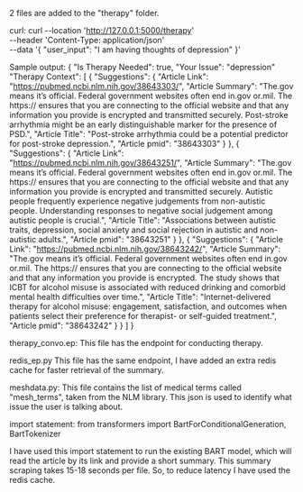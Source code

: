 2 files are added to the "therapy" folder.

curl:
curl --location 'http://127.0.0.1:5000/therapy' \
--header 'Content-Type: application/json' \
--data '{
    "user_input": "I am having thoughts of depression"
}'


Sample output:
{
    "Is Therapy Needed": true,
    "Your Issue": "depression"
    "Therapy Context": [
        {
            "Suggestions": {
                "Article Link": "https://pubmed.ncbi.nlm.nih.gov/38643303/",
                "Article Summary": "The.gov means it’s official. Federal government websites often end in.gov or.mil. The https:// ensures that you are connecting to the official website and that any information you provide is encrypted and transmitted securely. Post-stroke arrhythmia might be an early distinguishable marker for the presence of PSD.",
                "Article Title": "Post-stroke arrhythmia could be a potential predictor for post-stroke depression.",
                "Article pmid": "38643303"
            }
        },
        {
            "Suggestions": {
                "Article Link": "https://pubmed.ncbi.nlm.nih.gov/38643251/",
                "Article Summary": "The.gov means it’s official. Federal government websites often end in.gov or.mil. The https:// ensures that you are connecting to the official website and that any information you provide is encrypted and transmitted securely. Autistic people frequently experience negative judgements from non-autistic people. Understanding responses to negative social judgement among autistic people is crucial.",
                "Article Title": "Associations between autistic traits, depression, social anxiety and social rejection in autistic and non-autistic adults.",
                "Article pmid": "38643251"
            }
        },
        {
            "Suggestions": {
                "Article Link": "https://pubmed.ncbi.nlm.nih.gov/38643242/",
                "Article Summary": "The.gov means it’s official. Federal government websites often end in.gov or.mil. The https:// ensures that you are connecting to the official website and that any information you provide is encrypted. The study shows that ICBT for alcohol misuse is associated with reduced drinking and comorbid mental health difficulties over time.",
                "Article Title": "Internet-delivered therapy for alcohol misuse: engagement, satisfaction, and outcomes when patients select their preference for therapist- or self-guided treatment.",
                "Article pmid": "38643242"
            }
        }
    ]
}


therapy_convo.ep:
This file has the endpoint for conducting therapy. 

redis_ep.py
This file has the same endpoint, I have added an extra redis cache for faster retrieval of the summary.

meshdata.py:
This file contains the list of medical terms called "mesh_terms", taken from the NLM library. This json is used to identify what issue the user is talking about.

import statement:
from transformers import BartForConditionalGeneration, BartTokenizer

I have used this import statement to run the existing BART model, which will read the article by its link and provide a short summary. This summary scraping takes 15-18 seconds per file. So, to reduce latency I have used the redis cache.
